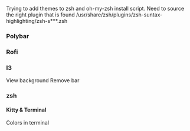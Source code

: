 Trying to add themes to zsh and oh-my-zsh install script.
Need to source the right plugin that is found /usr/share/zsh/plugins/zsh-suntax-highlighting/zsh-s***.zsh

### Polybar

### Rofi

### I3
View background
Remove bar

### zsh

#### Kitty & Terminal
Colors in terminal
